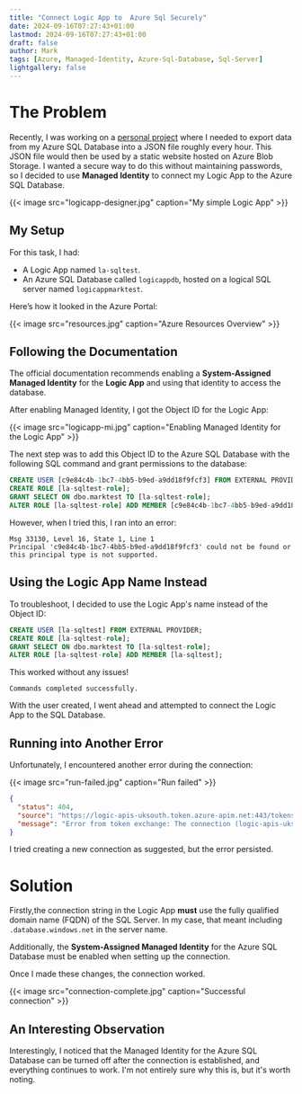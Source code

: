 ```yaml
---
title: "Connect Logic App to  Azure Sql Securely"
date: 2024-09-16T07:27:43+01:00
lastmod: 2024-09-16T07:27:43+01:00
draft: false
author: Mark
tags: [Azure, Managed-Identity, Azure-Sql-Database, Sql-Server]
lightgallery: false
---
```

# The Problem

Recently, I was working on a [personal project](https://ppgstats.markallison.co.uk/) where I needed to export data from my Azure SQL Database into a JSON file roughly every hour. This JSON file would then be used by a static website hosted on Azure Blob Storage. I wanted a secure way to do this without maintaining passwords, so I decided to use **Managed Identity** to connect my Logic App to the Azure SQL Database.

{{< image src="logicapp-designer.jpg" caption="My simple Logic App" >}}

## My Setup

For this task, I had:
- A Logic App named `la-sqltest`.
- An Azure SQL Database called `logicappdb`, hosted on a logical SQL server named `logicappmarktest`.

Here’s how it looked in the Azure Portal:

{{< image src="resources.jpg" caption="Azure Resources Overview" >}}

## Following the Documentation

The official documentation recommends enabling a **System-Assigned Managed Identity** for the **Logic App** and using that identity to access the database.

After enabling Managed Identity, I got the Object ID for the Logic App:

{{< image src="logicapp-mi.jpg" caption="Enabling Managed Identity for the Logic App" >}}

The next step was to add this Object ID to the Azure SQL Database with the following SQL command and grant permissions to the database:

```sql
CREATE USER [c9e84c4b-1bc7-4bb5-b9ed-a9dd18f9fcf3] FROM EXTERNAL PROVIDER;
CREATE ROLE [la-sqltest-role];
GRANT SELECT ON dbo.marktest TO [la-sqltest-role];
ALTER ROLE [la-sqltest-role] ADD MEMBER [c9e84c4b-1bc7-4bb5-b9ed-a9dd18f9fcf3];
```

However, when I tried this, I ran into an error:

```
Msg 33130, Level 16, State 1, Line 1
Principal 'c9e84c4b-1bc7-4bb5-b9ed-a9dd18f9fcf3' could not be found or this principal type is not supported.
```

## Using the Logic App Name Instead

To troubleshoot, I decided to use the Logic App's name instead of the Object ID:

```sql
CREATE USER [la-sqltest] FROM EXTERNAL PROVIDER;
CREATE ROLE [la-sqltest-role];
GRANT SELECT ON dbo.marktest TO [la-sqltest-role];
ALTER ROLE [la-sqltest-role] ADD MEMBER [la-sqltest];
```

This worked without any issues!

```
Commands completed successfully.
```

With the user created, I went ahead and attempted to connect the Logic App to the SQL Database.

## Running into Another Error

Unfortunately, I encountered another error during the connection:

{{< image src="run-failed.jpg" caption="Run failed" >}}

```json
{
  "status": 404,
  "source": "https://logic-apis-uksouth.token.azure-apim.net:443/tokens/logic-apis-uksouth/sql/e5ba64851872438fbf719a107050ab9b/exchange",
  "message": "Error from token exchange: The connection (logic-apis-uksouth/sql/e5ba64851872438fbf719a107050ab9b) is not found. Please create new connection and change your application to use the new connection."
}
```

I tried creating a new connection as suggested, but the error persisted.

# Solution

Firstly,the connection string in the Logic App **must** use the fully qualified domain name (FQDN) of the SQL Server. In my case, that meant including `.database.windows.net` in the server name.

Additionally, the **System-Assigned Managed Identity** for the Azure SQL Database must be enabled when setting up the connection.

Once I made these changes, the connection worked.

{{< image src="connection-complete.jpg" caption="Successful connection" >}}

## An Interesting Observation

Interestingly, I noticed that the Managed Identity for the Azure SQL Database can be turned off after the connection is established, and everything continues to work. I'm not entirely sure why this is, but it's worth noting.
